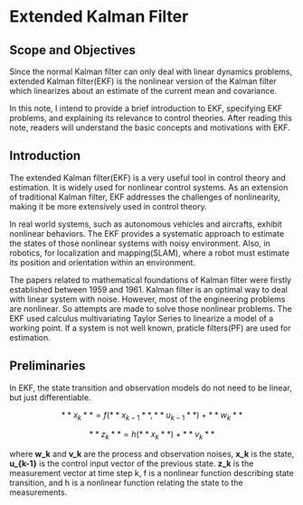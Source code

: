 # Extended Kalman Filter

## Scope and Objectives
Since the normal Kalman filter can only deal with linear dynamics problems, extended Kalman filter(EKF) is the nonlinear version of the Kalman filter which linearizes about an estimate of the current mean and covariance. 

In this note, I intend to provide a brief introduction to EKF, specifying EKF problems, and explaining its relevance to control theories. After reading this note, readers will understand the basic concepts and motivations with EKF.  

## Introduction
The extended Kalman filter(EKF) is a very useful tool in control theory and estimation. It is widely used for nonlinear control systems. As an extension of traditional Kalman filter, EKF addresses the challenges of nonlinearity, making it be more extensively used in control theory. 

In real world systems, such as autonomous vehicles and aircrafts, exhibit nonlinear behaviors. The EKF provides a systematic approach to estimate the states of those nonlinear systems with noisy environment. Also, in robotics, for localization and mapping(SLAM), where a robot must estimate its position and orientation within an environment. 

The papers related to mathematical foundations of Kalman filter were firstly established between 1959 and 1961. Kalman filter is an optimal way to deal with linear system with noise. However, most of the engineering problems are nonlinear. So attempts are made to solve those nonlinear problems. The EKF used calculus multivariating Taylor Series to linearize a model of a working point. If a system is not well known, praticle filters(PF) are used for estimation. 

## Preliminaries
In EKF, the state transition and observation models do not need to be linear, but just differentiable. 

$$ **x_k** = f(**x_{k-1}**, **u_{k-1}**) + **w_k** $$

$$ **z_k** = h(**x_k**) + **v_k** $$

where **w_k** and **v_k** are the process and observation noises, **x_k** is the state, **u_{k-1}** is the control input vector of the previous state. **z_k** is the measurement vector at time step k, f is a nonlinear function describing state transition, and h is a nonlinear function relating the state to the measurements. 
